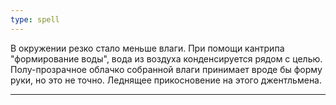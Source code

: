```yaml
---
type: spell
---
```

В окружении резко стало меньше влаги. При помощи кантрипа "формирование воды", вода из воздуха конденсируется рядом с целью. Полу-прозрачное облачко собранной влаги принимает вроде бы форму руки, но это не точно. Леднящее прикосновение на этого джентльмена.

---